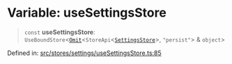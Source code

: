 # Variable: useSettingsStore

> `const` **useSettingsStore**: `UseBoundStore`\<[`Omit`](https://www.typescriptlang.org/docs/handbook/utility-types.html#omittype-keys)\<`StoreApi`\<[`SettingsStore`](../../types/interfaces/SettingsStore.md)\>, `"persist"`\> & `object`\>

Defined in: [src/stores/settings/useSettingsStore.ts:85](https://github.com/Nick2bad4u/Uptime-Watcher/blob/main/src/stores/settings/useSettingsStore.ts#L85)
